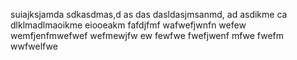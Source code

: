 suiajksjamda
sdkasdmas,d as das
dasldasjmsanmd, ad
asdikme ca
dlklmadlmaoikme
eiooeakm fafdjfmf
wafwefjwnfn wefew
wemfjenfmwefwef
wefmewjfw ew fewfwe
fwefjwenf mfwe
fwefm wwfwelfwe


